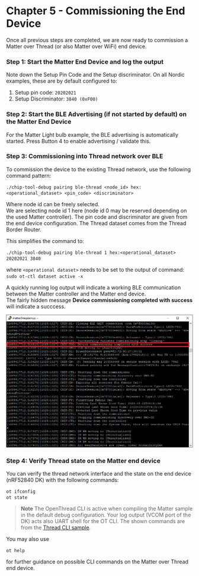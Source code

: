 # Chapter 5 - Commissioning the End Device

Once all previous steps are completed, we are now ready to commission a Matter over Thread (or also Matter over WiFi) end device.

### Step 1: Start the Matter End Device and log the output

Note down the Setup Pin Code and the Setup discriminator. On all Nordic examples, these are by default configured to:

1. Setup pin code: ```20202021```
2. Setup Discriminator: ```3840 (0xF00)```

### Step 2: Start the BLE Advertising (if not started by default) on the Matter End Device

For the Matter Light bulb example, the BLE advertising is automatically started. Press Button 4 to enable advertising / validate this.

### Step 3: Commissioning into Thread network over BLE
To commission the device to the existing Thread network, use the following command pattern:

```
./chip-tool-debug pairing ble-thread <node_id> hex:<operational_dataset> <pin_code> <discriminator>
```

Where node id can be freely selected. <br>
We are selecting node id 1 here (node id 0 may be reserved depending on the used Matter controller). The pin code and discriminator are given from the end device configuration. The Thread dataset comes from the Thread Border Router.

This simplifies the command to:

```
./chip-tool-debug pairing ble-thread 1 hex:<operational_dataset> 20202021 3840
```
where ``<operational dataset>`` needs to be set to the output of command: ``sudo ot-ctl dataset active -x``<br>

A quickly running log output will indicate a working BLE communication between the Matter controller and the Matter end device. <br>
The fairly hidden message **Device commissioning completed with success** will indicate a succcess.

![](images/5_commissioning_success.png)

### Step 4: Verify Thread state on the Matter end device

You can verify the thread network interface and the state on the end device (nRF52840 DK) with the following commands:

```
ot ifconfig
ot state
```

> **Note**
> The OpenThread CLI is active when compiling the Matter sample in the default debug configuration. Your log output (VCOM port of the DK) acts also UART shell for the OT CLI. The shown commands are from the [Thread CLI sample](https://developer.nordicsemi.com/nRF_Connect_SDK/doc/2.3.0/nrf/samples/openthread/cli/README.html#testing).

You may also use 
```
ot help
```
for further guidance on possible CLI commands on the Matter over Thread end device.
